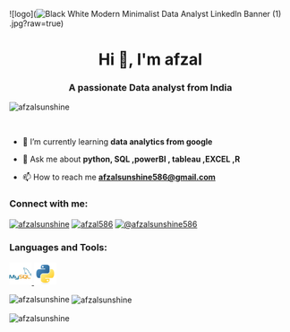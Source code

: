 ![logo](![Black   White Modern Minimalist Data Analyst LinkedIn Banner (1)](https://github.com/user-attachments/assets/4c276086-a73e-4618-b867-87d9a78e5158)
.jpg?raw=true)
<h1 align="center">Hi 👋, I'm afzal</h1>
<h3 align="center">A passionate Data analyst from India</h3>

<p align="left"> <img src="https://komarev.com/ghpvc/?username=afzalsunshine&label=Profile%20views&color=0e75b6&style=flat" alt="afzalsunshine" /> </p>

<p align="left"> <a href="https://twitter.com/" target="blank"><img src="https://img.shields.io/twitter/follow/?logo=twitter&style=for-the-badge" alt="" /></a> </p>

- 🌱 I’m currently learning **data analytics from google**

- 💬 Ask me about **python, SQL ,powerBI , tableau ,EXCEL ,R**

- 📫 How to reach me **afzalsunshine586@gmail.com**

<h3 align="left">Connect with me:</h3>
<p align="left">
<a href="https://linkedin.com/in/afzalsunshine" target="blank"><img align="center" src="https://raw.githubusercontent.com/rahuldkjain/github-profile-readme-generator/master/src/images/icons/Social/linked-in-alt.svg" alt="afzalsunshine" height="30" width="40" /></a>
<a href="https://kaggle.com/afzal586" target="blank"><img align="center" src="https://raw.githubusercontent.com/rahuldkjain/github-profile-readme-generator/master/src/images/icons/Social/kaggle.svg" alt="afzal586" height="30" width="40" /></a>
<a href="https://medium.com/@afzalsunshine586" target="blank"><img align="center" src="https://raw.githubusercontent.com/rahuldkjain/github-profile-readme-generator/master/src/images/icons/Social/medium.svg" alt="@afzalsunshine586" height="30" width="40" /></a>
</p>

<h3 align="left">Languages and Tools:</h3>
<p align="left"> <a href="https://www.mysql.com/" target="_blank" rel="noreferrer"> <img src="https://raw.githubusercontent.com/devicons/devicon/master/icons/mysql/mysql-original-wordmark.svg" alt="mysql" width="40" height="40"/> </a> <a href="https://www.python.org" target="_blank" rel="noreferrer"> <img src="https://raw.githubusercontent.com/devicons/devicon/master/icons/python/python-original.svg" alt="python" width="40" height="40"/> </a> </p>

<p><img align="left" src="https://github-readme-stats.vercel.app/api/top-langs?username=afzalsunshine&show_icons=true&locale=en&layout=compact" alt="afzalsunshine" /></p>

<p>&nbsp;<img align="center" src="https://github-readme-stats.vercel.app/api?username=afzalsunshine&show_icons=true&locale=en" alt="afzalsunshine" /></p>

<p><img align="center" src="https://github-readme-streak-stats.herokuapp.com/?user=afzalsunshine&" alt="afzalsunshine" /></p>
